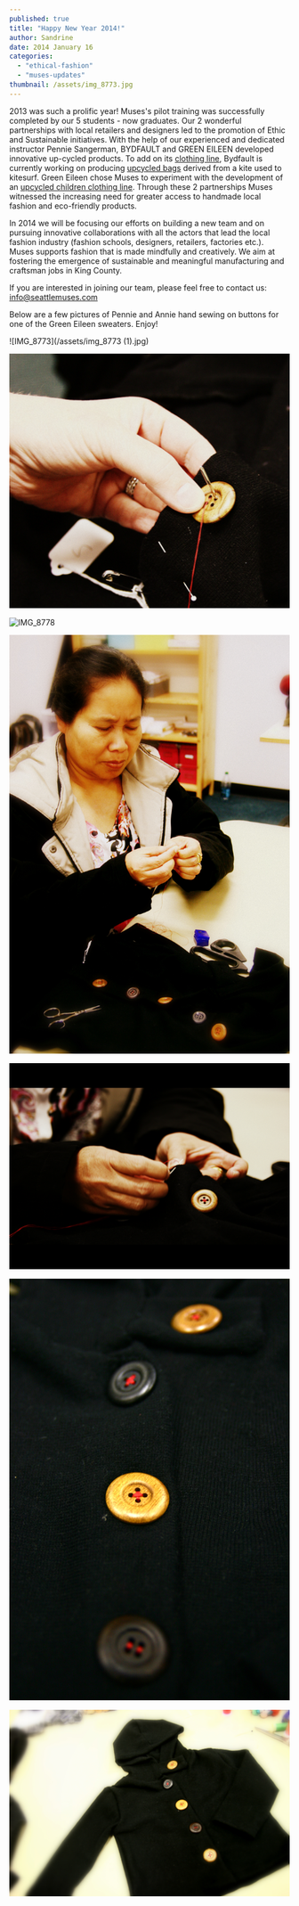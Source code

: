 ```yaml
---
published: true
title: "Happy New Year 2014!"
author: Sandrine
date: 2014 January 16
categories: 
  - "ethical-fashion"
  - "muses-updates"
thumbnail: /assets/img_8773.jpg
---
```


2013 was such a prolific year! Muses's pilot training was successfully completed by our 5 students - now graduates. Our 2 wonderful partnerships with local retailers and designers led to the promotion of Ethic and Sustainable initiatives. With the help of our experienced and dedicated instructor Pennie Sangerman, BYDFAULT and GREEN EILEEN developed innovative up-cycled products. To add on its [clothing line](http://bydfault.com/shop/), Bydfault is currently working on producing [upcycled bags](http://bydfault.com/upcycled-bags-from-kites-the-making-of-story/) derived from a kite used to kitesurf. Green Eileen chose Muses to experiment with the development of an [upcycled children clothing line](http://www.greeneileen.org/upcycled/). Through these 2 partnerships Muses witnessed the increasing need for greater access to handmade local fashion and eco-friendly products.

In 2014 we will be focusing our efforts on building a new team and on pursuing innovative collaborations with all the actors that lead the local fashion industry (fashion schools, designers, retailers, factories etc.). Muses supports fashion that is made mindfully and creatively. We aim at fostering the emergence of sustainable and meaningful manufacturing and craftsman jobs in King County.

If you are interested in joining our team, please feel free to contact us: info@seattlemuses.com

Below are a few pictures of Pennie and Annie hand sewing on buttons for one of the Green Eileen sweaters. Enjoy!

![IMG_8773](/assets/img_8773 (1).jpg)

![IMG_8758](/assets/img_8758.jpg)

![IMG_8778](/assets/img_8778.jpg)

![IMG_8784](/assets/img_8784.jpg)

![IMG_8787](/assets/img_8787.jpg)

![IMG_8810](/assets/img_8810.jpg)

![IMG_8806](/assets/img_8806.jpg)
